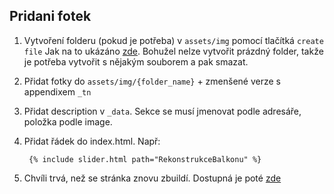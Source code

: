## Pridani fotek
1) Vytvoření folderu (pokud je potřeba) v `assets/img` pomocí tlačítká `create file` Jak na to ukázáno [zde](https://github.com/KirstieJane/STEMMRoleModels/wiki/Creating-new-folders-in-GitHub-repository-via-the-browser). Bohužel nelze vytvořit prázdný folder, takže je potřeba vytvořit s nějakým souborem a pak smazat. 
2) Přidat fotky do `assets/img/{folder_name}` + zmenšené verze s appendixem `_tn`
3) Přidat description v `_data`. Sekce se musí jmenovat podle adresáře, položka podle image.
4) Přidat řádek do index.html. Např:

        {% include slider.html path="RekonstrukceBalkonu" %}

5) Chvíli trvá, než se stránka znovu zbuildí. Dostupná je poté [zde](https://beny406.github.io/zamecnictvi-web/)
